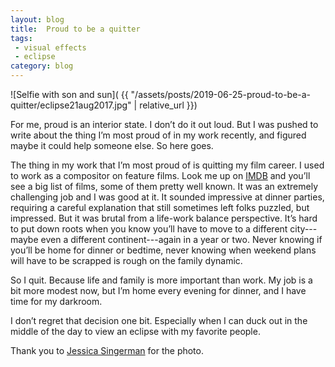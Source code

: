 ```yaml
---
layout: blog
title:  Proud to be a quitter
tags: 
 - visual effects
 - eclipse
category: blog
---
```


![Selfie with son and sun]( {{ "/assets/posts/2019-06-25-proud-to-be-a-quitter/eclipse21aug2017.jpg" | relative_url }})

For me, proud is an interior state. I don’t do it out loud. But I was pushed to write about the thing I’m most proud of in my work recently, and figured maybe it could help someone else. So here goes.

The thing in my work that I’m most proud of is quitting my film career. I used to work as a compositor on feature films. Look me up on [IMDB](https://www.imdb.com/name/nm2320204/) and you’ll see a big list of films, some of them pretty well known. It was an extremely challenging job and I was good at it. It sounded impressive at dinner parties, requiring a careful explanation that still sometimes left folks puzzled, but impressed. But it was brutal from a life-work balance perspective. It’s hard to put down roots when you know you’ll have to move to a different city---maybe even a different continent---again in a year or two. Never knowing if you’ll be home for dinner or bedtime, never knowing when weekend plans will have to be scrapped is rough on the family dynamic.  

So I quit. Because life and family is more important than work. My job is a bit more modest now, but I’m home every evening for dinner, and I have time for my darkroom. 

I don’t regret that decision one bit. Especially when I can duck out in the middle of the day to view an eclipse with my favorite people. 

Thank you to [Jessica Singerman](https://www.jessicasingerman.com/) for the photo. 
